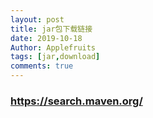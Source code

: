 ```yaml
---
layout: post
title: jar包下载链接
date: 2019-10-18
Author: Applefruits
tags: [jar,download]
comments: true
---
```

### https://search.maven.org/
